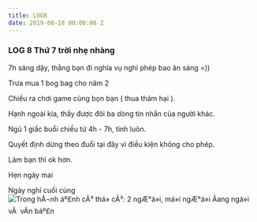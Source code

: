 ```yaml
---
title: LOG8
date: 2019-08-18 00:00:00 Z
---
```


### LOG 8 Thứ 7 trời nhẹ nhàng

  
7h sáng dậy, thằng bạn đi nghĩa vụ nghỉ phép bao ăn sáng =))  
  
Trưa mua 1 bog bag cho năm 2  
  
Chiều ra chơi game cùng bọn bạn ( thua thảm hại ).  
  
Hạnh ngoài kia, thấy được đôi ba dòng tin nhắn của người khác.  
  
Ngủ 1 giấc buổi chiều từ 4h - 7h, tỉnh luôn.  
  
Quyết định dừng theo đuổi tại đây vì điều kiện không cho phép.   
  
Làm bạn thì ok hơn.  
  
Hẹn ngày mai  
  
Ngày nghỉ cuối cùng   
![Trong hÃ¬nh áº£nh cÃ³ thá» cÃ³: 2 ngÆ°á»i, má»i ngÆ°á»i Äang ngá»i vÃ  vÄn báº£n](https://scontent.fhan3-2.fna.fbcdn.net/v/t1.0-9/67633925_1538728392935949_1072498546931924992_o.jpg?_nc_cat=107&_nc_eui2=AeEgZLuNBygfgEo01AluGeCDe2MkOherYXj1G88Jx7LWDtbd0Hxl9HLm0tU6Tj0D9yd9XqscYdIe-SJFFrotuO1NIyvMrsKsfxP8RrKRsfB0sg&_nc_oc=AQnazoXLDsiGnZ4x69v3zi3iUHA0qXd7S860-z7DSHVbJf0n7ZGh0HW7URmVvZ8fDSEZOvvoAV8yZM2HPDOZ4QWi&_nc_ht=scontent.fhan3-2.fna&oh=b084e192b1e9ef145ee1a753b52e5394&oe=5E100002)
